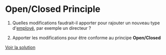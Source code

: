 # Open/Closed Principle

1. Quelles modifications faudrait-il apporter pour rajouter un nouveau type d'[employé](src/main/java/com/codurance/ocp/Employee.java), par exemple un directeur ?

2. Apporter les modifications pour être conforme au principe **Open/Closed**

[Voir la solution](https://github.com/coder-may-cry/solid-kata-java/compare/main...solution%2FO)
